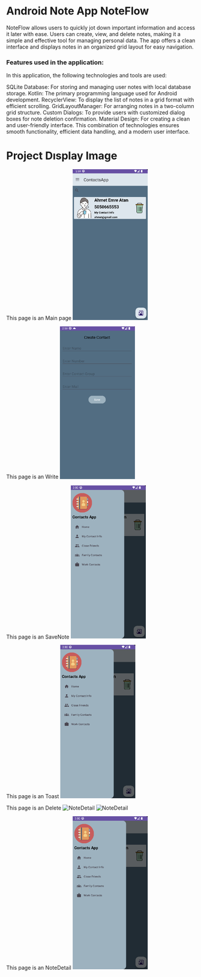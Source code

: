 # Android Note App NoteFlow
<p>
  NoteFlow allows users to quickly jot down important information and access it later with ease. Users can create, view, and delete notes, making it a simple and effective tool for managing personal data. The app offers a clean interface and displays notes in an organized grid layout for easy navigation.
  
  
 
  
  ### Features used in the application:
                    
In this application, the following technologies and tools are used:

SQLite Database: For storing and managing user notes with local database storage.
Kotlin: The primary programming language used for Android development.
RecyclerView: To display the list of notes in a grid format with efficient scrolling.
GridLayoutManager: For arranging notes in a two-column grid structure.
Custom Dialogs: To provide users with customized dialog boxes for note deletion confirmation.
Material Design: For creating a clean and user-friendly interface.
This combination of technologies ensures smooth functionality, efficient data handling, and a modern user interface.
  
</p>


# Project Dısplay Image

<p>
  This page is an Main page
  <a href="https://github.com/AhmetEmreAtan/android_contacts_app/blob/main/images/1.PNG" target="_blank">
  <img src="https://github.com/AhmetEmreAtan/android_contacts_app/blob/main/images/1.PNG" width="200" style="max-width:100%;"></a> 
  
  This page is an Write
  <a href="https://github.com/AhmetEmreAtan/android_contacts_app/blob/main/images/2.PNG" target="_blank">
  <img src="https://github.com/AhmetEmreAtan/android_contacts_app/blob/main/images/2.PNG" width="200" style="max-width:100%;"></a>
  
  This page is an SaveNote
  <a href="https://github.com/AhmetEmreAtan/android_contacts_app/blob/main/images/3.PNG" target="_blank">
  <img src="https://github.com/AhmetEmreAtan/android_contacts_app/blob/main/images/3.PNG" width="200" style="max-width:100%;"></a>

  This page is an Toast
  <a href="https://github.com/AhmetEmreAtan/android_contacts_app/blob/main/images/3.PNG" target="_blank">
  <img src="https://github.com/AhmetEmreAtan/android_contacts_app/blob/main/images/3.PNG" width="200" style="max-width:100%;"></a>

  This page is an Delete
  ![NoteDetail](https://github.com/user-attachments/assets/8d11f0e0-992d-4db5-8cb5-d8db6b226613)
  ![NoteDetail](https://github.com/user-attachments/assets/8d11f0e0-992d-4db5-8cb5-d8db6b226613)

  This page is an NoteDetail
  <a href="![NoteDetail](https://github.com/user-attachments/assets/8d11f0e0-992d-4db5-8cb5-d8db6b226613)" target="_blank">
  <img src="https://github.com/AhmetEmreAtan/android_contacts_app/blob/main/images/3.PNG" width="200" style="max-width:100%;"></a>
</p>
